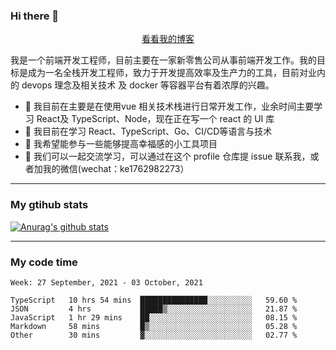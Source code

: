 ### Hi there 👋

<p align="center">
  <a href="https://real-jacket.github.io/">看看我的博客</a>
</p>

我是一个前端开发工程师，目前主要在一家新零售公司从事前端开发工作。我的目标是成为一名全栈开发工程师，致力于开发提高效率及生产力的工具，目前对业内的 devops 理念及相关技术 及 docker 等容器平台有着浓厚的兴趣。

- 🔭 我目前在主要是在使用vue 相关技术栈进行日常开发工作，业余时间主要学习 React及 TypeScript、Node，现在正在写一个 react 的 UI 库 
- 🌱 我目前在学习 React、TypeScript、Go、CI/CD等语言与技术
- 👯 我希望能参与一些能够提高幸福感的小工具项目
- 💬 我们可以一起交流学习，可以通过在这个 profile 仓库提 issue 联系我，或者加我的微信(wechat：ke1762982273）

***

### My gtihub stats

[![Anurag's github stats](https://github-readme-stats.vercel.app/api?username=real-jacket)](https://github.com/anuraghazra/github-readme-stats)

***

### My code time

<!--START_SECTION:waka-->
```text
Week: 27 September, 2021 - 03 October, 2021

TypeScript   10 hrs 54 mins  ███████████████░░░░░░░░░░   59.60 % 
JSON         4 hrs           █████▒░░░░░░░░░░░░░░░░░░░   21.87 % 
JavaScript   1 hr 29 mins    ██░░░░░░░░░░░░░░░░░░░░░░░   08.15 % 
Markdown     58 mins         █▒░░░░░░░░░░░░░░░░░░░░░░░   05.28 % 
Other        30 mins         ▓░░░░░░░░░░░░░░░░░░░░░░░░   02.77 % 
```
<!--END_SECTION:waka-->

